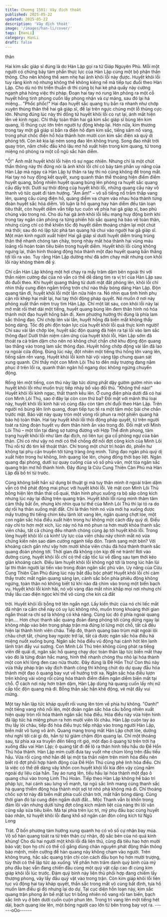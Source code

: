 ```yaml
---
title: Chương 1501: Vây địch thoát
published: 2025-05-22
updated: 2025-05-22
description: 'Vây địch thoát'
image: '/images/han-li/cover/'
tags: [HanLi]
category: HanLi
draft: false
---
```


thân

Hai kim sắc giáp sĩ đúng là do Hàn Lập gọi ra từ Giáp Nguyên
Phù. Mỗi một người có chừng bảy tám phần thực lực của Hàn
Lập cùng một bộ phận thần thông. Cho nên không thể xem nhẹ
hai ảnh khôi lỗi này được.
Huyết khôi lỗi tuy rằng kinh nộ nhưng không thể không kiêng nể
mà tiếp tục đuổi theo Hàn Lập. Cho dù nó thi triển thuấn di thì
cũng bị hai kẻ phá quấy này cường ngạnh phá hỏng việc thi pháp.
Đoạn hai tay nó rung lên phóng ra một cỗ huyết hồng tinh phong
cuốn lấy phong nhận và cự mãng, sau đó lại há miệng…
"Phốc phốc!" Hai đạo huyết sắc quang trụ bắn ra nhanh như chớp
xuyên thủng thân thể hai gã giáp sĩ, để lại trên ngực chúng một lỗ
thủng cực lớn.
Nhưng đúng lúc này thì đồng tử huyết khôi lỗi co rụt lại, ánh mắt
hiện lên vẻ kinh ngạc.
Chỉ thấy toàn thân hai gã kim sắc giáp sĩ bùng lên kim quang, lỗ
thủng cực lớn trên người tự động khép lại.
Hơn nữa, kim thương trong tay một gã giáp sĩ bắn ra điện hồ đạm
kim sắc, tiếng sấm nổ vang, trong phút chốc điện hồ hóa thành
hơn mười con kim sắc điện xà quỷ dị phóng tới.
Còn kẻ kia lại ném song đao lên không trung.
Song đao nhất trời quay tròn, năm chiếc đầu khô lâu mơ hồ xuất
hiện trong kim quang, từ trong miệng nó phóng ra một cỗ ngũ sắc
hàn diễm.

"Ồ!"
Ánh mắt huyết khôi lỗi hiện rõ sự ngạc nhiên. Nhưng chỉ là một
chút thần thông này thì đừng nói là ảnh khôi lỗi chỉ có bảy tám
phần uy năng của Hàn Lập mà ngay cả Hàn Lập tự thân ra tay thì
nó cũng không để trong mắt.
Hai tay nó huy động kết quyết, xung quanh thân thể thoáng hiện
điểm điểm huyết quang, bỗng nhiên huyết quang bùng lên phóng
ra huyết sắc quang cầu đầy trời.
Dưới sự thôi động của huyết khôi lỗi, những quang cầu này vô
thanh vô tức quét đi tám hướng.
"Ầm ầm!" – vô số tiếng nổ trầm thấp vang lên, quang cầu cùng
điện hồ, quang diễm va chạm vào nhau hóa thành từng đoàn
huyết sắc hỏa diễm.
Vô luận là hồ quang hay hàn diễm đều tán loạn tiêu thất, còn
huyết diễm vẫn tiếp tục cuốn về phía hai gã giáp sĩ, bao phủ
chúng vào trong nó.
Cho dù hai gã ảnh khôi lỗi liều mạng huy động binh khí trong tay
ngăn cản phóng ra từng phiến hôi sắc quang hà bảo vệ toàn thân,
nhưng cũng chỉ có thể khiến tốc độ huyết diễm thoáng chậm lại
một chút mà thôi; sau đó nó lập tức phá tan quang hà chui vào
người hai gã giáp sĩ.
Một màn kinh người xuất hiện!
Hai gã giáp sĩ dưới huyết diễm trùng trùng thân thể nhanh chóng
tan chảy, trong nháy mắt hóa thành hai vũng máu loãng rồi hoàn
toàn tiêu biến trong huyết diễm.
Huyết khôi lỗi cũng không ngưng lại, thân hình thoáng động hóa
thành một đạo huyết quang bắn thẳng tới lối ra vào.
Tuy rằng Hàn Lập dường như đã sớm chạy mất nhưng con khôi
lỗi này không thèm để ý.

Chỉ cần Hàn Lập không một hơi chạy ra mấy trăm dặm bên ngoài
thì với thần niệm cường đại của nó vẫn có thể dễ dàng tìm ra vị trí
của Hàn Lập sau đó đuổi theo.
Khi huyết quang thẳng từ dưới mặt đất phóng lên, khôi lỗi chỉ nhìn
thấy cung điện ngầm trống trơn chứ nào thấy bóng dáng Hàn
Lập.
Độn quang tản đi, huyết khôi lỗi một lần nữa hiện ra. Nó nhìn qua
tình hình phụ cận rồi khép hai mắt lại, hai tay thôi động pháp
quyết.
Nó muốn ở nơi này phóng xuất thần niệm truy tìm Hàn Lập.
Chỉ một lát sau, con khôi lỗi này lại mở mắt rồi thét dài một tiếng,
huyết quang bùng lên đem thân hình nó hóa thành một đạo huyết
hồng bắn đi.
Xem phương hướng thì đúng là phía lam sắc thông đạo. Chỉ chớp
lên vài lần, huyết hồng đã biến mất không thấy bóng dáng.
Tốc độ phi độn toàn lực của huyết khôi lỗi quả thực kinh người!
Chỉ sau vài lần chớp lóe, huyết sắc độn quang đã hiện ra tại lối
vào lam sắc thông đạo!
Dưới thần niệm cảm ứng của huyết khôi lỗi, Hàn Lập sớm đã
thoát ra cả trăm dặm cho nên nó không chút chần chờ khu động
độn quang lao thẳng vào trong lam sắc thông đạo.
Huyết hồng chớp động vài lần đã lao ra ngoài cửa động. Đúng lúc
này, đột nhiên một tiếng thú hống lớn vang lên, tiếng sấm rền
vang.
Huyết khôi lỗi kinh hãi vội vàng tập chung quan sát xung quanh.
Chỉ thấy một con Minh Lôi Thú to đến mấy trượng đang nằm phục
ở trên lối ra, quanh thân ngân hồ ngang dọc không ngừng chuyển
động.

Rống lên một tiếng, con thú này lập tức dừng phắt dậy gườm
gườm nhìn vào huyết khôi lỗi như muốn trực tiếp nhảy bổ vào đối
thủ.
"Không thể nào!"
Huyết khôi lỗi kinh ngạc, thất thanh kêu lên.
Ở cung điện phía dưới đã có hai con Minh Lôi Thú, sao ở đây lại
còn con thứ ba?
Đối mặt với mãnh thú loại này, huyết khôi lỗi kinh hãi vô cùng đâu
còn tâm chí đuổi theo Hàn Lập. Trên người nó bùng lên linh
quang, đoạn tiếp tục tế ra một tấm mộc bài che chắn trước mặt.
Bảo vật này quay tròn một vòng rồi phun ra một phiến quang hà
bảo hộ toàn thân.
Hai tay huyết khôi lỗi thôi động pháp quyết, từ trên người toát ra
từng đoàn huyết vụ đem thân hình ẩn vào trong đó.
Đối mặt với Minh Lôi Thú – một tồn tại đáng sợ tương đương với
Hợp Thể đỉnh phong, tâm trạng huyết khôi lỗi như lâm đại địch,
nó liên tục gia cố phòng ngự của bản thân.
Chỉ có như vậy nó mới có thể chống đỡ nổi đợt công kích của
Minh Lôi Thú rồi từ đó tìm kế thoát thân.
Chỉ trong một chút trì hoãn đó, phiến hư không tại phụ cận truyền
tới từng tràng ông minh.
Từng đạo ngân phù quỷ dị xuất hiện trong hư không, linh quang
lóe lên, chúng đồng thời bạo liệt.
Ngân quang đại phóng, dưới sự quay cuồng của vô số phù văn,
một tòa ngân sắc quang trận mơ hồ thành hình.
Đây đúng là Cửu Cung Thiên Càn Phù mà Hàn Lập đã bố trí từ
trước.

Cũng không biết hắn sử dụng bí thuật gì mà tuy thân mình ở
ngoài trăm dặm vẫn có thể phát động mai phục với huyết khôi lỗi.
Vẻ mặt con Minh Lôi Thú bỗng hiện lên thần thái cổ quái, thân
hình phục xuống ra bộ sắp công kích nhưng lúc này lại đứng trên
quang trận. Huyết khôi lỗi rùng mình thâm tâm cảm thấy bất ổn,
nhưng khi nhìn qua tư thế của Minh Lôi Thú thì lại tỏ ra do dự rồi
hạ thân xuống mặt đất.
Chỉ là thân hình nó vừa mới hạ xuống được mấy trượng thì tiếng
chim kêu lảnh lót vang lên, ngân quang chợt lóe, một con ngân
sắc hỏa điểu xuất hiện trong hư không một cách đầy quỷ dị.
Điểu này chỉ to hơn một xích, lúc này nó há mỏ phun ra hơn mười
khỏa thanh sắc viên châu, tất cả chúng đều nhanh chóng cùng ập
tới huyết khôi lỗi.
Trong lòng huyết khôi lỗi cả kinh!
Uy lực của viên châu này chính mắt nó vừa chứng kiến nên sao
dám cường ngạnh tiếp đón.
Tránh sang một bên? Với khoảng cách gần như vậy hơn mười
khỏa viên châu đã hóa thành thanh sắc quang đoàn phóng tới.
Thời gian đã không còn kịp để né tránh!
Rơi vào đường cùng, huyết khôi lỗi chỉ có thể cấp tốc lùi về đằng
sau tạm thời kéo giãn khoảng cách.
Điều làm huyết khôi lỗi không ngờ tới là trong lúc hắn lùi lại thì
thân người lại tiến vào trong đoàn ngân sắc phù văn. Uy năng của
Cửu Cung Thiên Càn Phù đúng lúc này bắt đầu bộc phát!
Huyết khôi lỗi chỉ cảm thấy trước mắt ngân quang sáng lạn, cảnh
sắc bốn phía phiêu động không ngừng, toàn thân nó không biết từ
khi nào đã chìm vào trong một biển bạch vụ.
Huyết khôi lỗi kinh hãi, nó vội vàng đảo mắt nhìn khắp mọi nơi
nhưng chỉ thấy lầu cao điện ngọc khí thế vô cùng che kín cả đất

trời.
Huyết khôi lỗi bỗng trở lên ngẩn ngơ.
Lấy kiến thức của nó chỉ liếc mắt đã nhận ra cấm chế này có uy
lực không nhỏ, muốn trong khoảng thời gian ngắn thoát ra chỉ sợ
là không có khả năng.
Cùng lúc đó ở phía ngoài quang trận….
Hơn chục thanh sắc quang đoàn đang phóng tới cũng dừng ngay
lại không nhập vào bên trong pháp trận mà đứng lơ lửng một chỗ,
tất cả đều hiện lại thành hình viên châu.
Tiếp đó, thanh quang bao trùm mặt ngoài lôi châu chợt tắt, chúng
bay ngược trở lại, tất cả được ngân sắc hỏa điểu há miệng nuốt
xuống bụng.
Ngân sắc hỏa điểu vũ động hai cánh hót lên lanh lảnh tràn đầy vui
sướng.
Con Minh Lôi Thú trên không cũng phát ra tiếng viên đề quái dị,
ngân sắc hồ quang chạy dọc toàn thân lập tức biến mất thay vào
đó là từng đoàn hắc mang, hình thể nhanh chóng thu nhỏ lại hóa
thành một con khỉ lông đen cao nửa thước.
Đây đúng là Đề Hồn Thú!
Con thú này vừa thấy pháp trận vây địch thành công thì không
chút do dự quay đầu hóa thành một đạo ô quang bay vụt về
hướng trời xa.
Ngân sắc hỏa điểu lượn trên không vài vòng rồi cũng hóa thành
điểm điểm ngân diễm biến mất tại chỗ.
Ở cách nơi này hơn trăm dặm, Hàn Lập dùng hà quang cuốn lấy
nhị nữ cấp tốc độn quang mà đi.
Bỗng thần sắc hắn khẽ động, vẻ mặt đầy vui mừng.

Một tay hắn lập tức kháp quyết rồi vung lên tóm về phía hư
không.
"Oanh!" một tiếng vang nhỏ nổi lên, một đoàn ngân sắc hỏa cầu
bỗng nhiên xuất hiện quay tròn rồi hóa thành ngân sắc hỏa điểu.
Hỏa điểu này vừa hiện hình đã lập tức há miệng phun ra hơn
mười viên lôi châu.
Hàn Lập cuộn tay áo thu lấy lôi châu, tiếp đó hỏa điểu trực tiếp
nhập vào trong người Hàn Lập, biến mất vô tung vô ảnh.
Quang mang trong mắt Hàn Lập chợt lóe, dường như nghĩ tới cái
gì đó, hắn từ từ giảm chậm độn quang lại.
Chỉ một thoáng sau, từ phía xa xa truyền đến tiếng rít gió, một
đạo ô quang từ trên trời hạ xuống đầu vai Hàn Lập; ô quang tắt đi
để lộ ra thân hình tiểu hầu do Đề Hồn Thú hóa thành.
Hàn Lập mỉm cười đưa tay vuốt nhẹ chùm lông trên đầu tiểu hầu.
Vừa rồi cũng nhờ hắn để lại một tia thần niệm trên mình hỏa điểu
nên biết rõ đợt phối hợp hành động của Đề Hồn Thú cùng phệ
linh hỏa điểu. Chỉ là việc có thể dễ dàng vây khốn con huyết khôi
lỗi kia đến vậy cũng nằm ngoài dự liệu của hắn.
Tay áo rung lên, tiểu hầu lại hóa thành một đạo ô quang chui vào
trong Linh Thú Hoàn.
Tiếp theo Hàn Lập không hề bảo trì pháp lực, hai cánh sau lưng
vỗ mạnh, tại ngũ sắc linh mang cùng thanh sắc hà quang thiểm
động hóa thành một sợi tơ nhỏ phá không mà đi. Chỉ thoáng chốc
sợi tơ này đã biến mất phía cuối chân trời, mất hẳn bóng dáng.
Cùng thời gian đó tại cung điện ngầm dưới đất… Mộc Thanh vẫn
bị khốn trong đám lôi vân nhưng dưới từng đợt công kích mãnh
liệt của nàng thì lôi vân cũng sắp sửa tiêu biến.
Mà tại phía trên lục trì, mỹ phụ đầu bạc cùng huyết bào nhân, tử
huyết khôi lỗi đang khổ sở ngăn cản đòn công kích từ Ngũ Long

Trát.
Ở bốn phương tám hướng xung quanh họ có vô số cự nhận bay
múa.
Vô số hàn quang toát ra từ trên thân cự nhận, độ sắc bén của nó
quá kinh khủng! Cho dù hai người một khôi lỗi đã liên thủ, cũng
đã tiêu hao hơn mười bảo vật; bọn họ chỉ có thể cố gắng dùng
chân nguyên phát động thần thông bảo mệnh, miễn cưỡng để
hàn quang này không chạm vào người.
Trên không trung, hắc sắc quang trận chỉ còn cách đầu bọn họ
hơn mười trượng, tùy thời có thể lập tức áp xuống.
Về phần hơn trăm danh quỷ binh của mỹ phụ đầu bạc vẫn đang
chiến đấu cùng một quỷ vật cấp cao đi cùng kim giáp khôi lỗi lúc
trước.
Đám quỷ binh này liên thủ phối hợp đang chiếm lấy thượng
phong, vây lấy đầu quỷ vật vào trong trận.
Còn kim giáp khôi lỗi liên tục vũ động hai tay kháp quyết, thần sắc
trong mắt vô cùng bất định, tựa hồ muốn làm điều gì đó nhưng lại
do dự.
Tại cục diện hỗn loạn này, kim sắc quang trận phong ấn bề mặt
lục trì bỗng nhiên nổ vang rồi tan biến, bạch sắc linh vụ ở bên
dưới cuồn cuộn phun lên.
Trong trì vang lên một tiếng hét dài, bạch quang lóe lên, một bóng
người cao lớn từ bên trong bay vọt ra.
------oOo------
